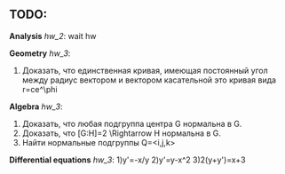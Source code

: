 ## TODO:

**Analysis** *hw_2*: wait hw

**Geometry** *hw_3*:
1) Доказать, что единственная кривая, имеющая постоянный угол между радиус вектором и вектором касательной это кривая вида
r=ce^\phi

**Algebra** *hw_3*:
1) Доказать, что любая подгруппа центра G нормальна в G.
2) Доказать, что [G:H]=2 \Rightarrow H нормальна в G.
3) Найти нормальные подгруппы Q=<i,j,k>

**Differential equations** *hw_3*:
1)y'=-x/y
2)y'=y-x^2
3)2(y+y')=x+3
